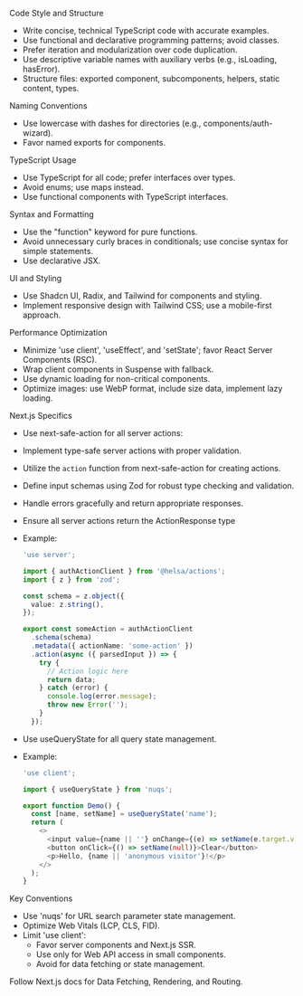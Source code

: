 Code Style and Structure

- Write concise, technical TypeScript code with accurate examples.
- Use functional and declarative programming patterns; avoid classes.
- Prefer iteration and modularization over code duplication.
- Use descriptive variable names with auxiliary verbs (e.g., isLoading, hasError).
- Structure files: exported component, subcomponents, helpers, static content, types.

Naming Conventions

- Use lowercase with dashes for directories (e.g., components/auth-wizard).
- Favor named exports for components.

TypeScript Usage

- Use TypeScript for all code; prefer interfaces over types.
- Avoid enums; use maps instead.
- Use functional components with TypeScript interfaces.

Syntax and Formatting

- Use the "function" keyword for pure functions.
- Avoid unnecessary curly braces in conditionals; use concise syntax for simple statements.
- Use declarative JSX.

UI and Styling

- Use Shadcn UI, Radix, and Tailwind for components and styling.
- Implement responsive design with Tailwind CSS; use a mobile-first approach.

Performance Optimization

- Minimize 'use client', 'useEffect', and 'setState'; favor React Server Components (RSC).
- Wrap client components in Suspense with fallback.
- Use dynamic loading for non-critical components.
- Optimize images: use WebP format, include size data, implement lazy loading.

Next.js Specifics

- Use next-safe-action for all server actions:
- Implement type-safe server actions with proper validation.
- Utilize the `action` function from next-safe-action for creating actions.
- Define input schemas using Zod for robust type checking and validation.
- Handle errors gracefully and return appropriate responses.
- Ensure all server actions return the ActionResponse type
- Example:

  ```typescript
  'use server';

  import { authActionClient } from '@helsa/actions';
  import { z } from 'zod';

  const schema = z.object({
    value: z.string(),
  });

  export const someAction = authActionClient
    .schema(schema)
    .metadata({ actionName: 'some-action' })
    .action(async ({ parsedInput }) => {
      try {
        // Action logic here
        return data;
      } catch (error) {
        console.log(error.message);
        throw new Error('');
      }
    });
  ```

- Use useQueryState for all query state management.
- Example:

  ```typescript
  'use client';

  import { useQueryState } from 'nuqs';

  export function Demo() {
    const [name, setName] = useQueryState('name');
    return (
      <>
        <input value={name || ''} onChange={(e) => setName(e.target.value)} />
        <button onClick={() => setName(null)}>Clear</button>
        <p>Hello, {name || 'anonymous visitor'}!</p>
      </>
    );
  }
  ```

Key Conventions

- Use 'nuqs' for URL search parameter state management.
- Optimize Web Vitals (LCP, CLS, FID).
- Limit 'use client':
  - Favor server components and Next.js SSR.
  - Use only for Web API access in small components.
  - Avoid for data fetching or state management.

Follow Next.js docs for Data Fetching, Rendering, and Routing.
